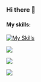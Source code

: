 ### Hi there 👋

#### My skills:
[![My Skills](https://skillicons.dev/icons?i=linux,git,neovim,vim,java,cs,html,js,md,css,arduino,idea,discord)](https://skillicons.dev)

![ ](https://komarev.com/ghpvc/?username=TudbuT&style=flat-square&color=blueviolet)

![ ](https://github-readme-stats.vercel.app/api?username=TudbuT&show_icons=true&theme=dracula)

![ ](https://github-readme-stats.vercel.app/api/top-langs/?username=TudbuT&theme=dracula&show_icons=true)

